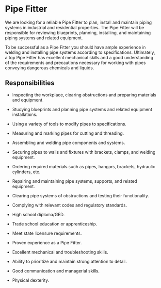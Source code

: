 # Pipe Fitter

We are looking for a reliable Pipe Fitter to plan, install and maintain piping systems in industrial and residential properties. The Pipe Fitter will be responsible for reviewing blueprints, planning, installing, and maintaining piping systems and related equipment.

To be successful as a Pipe Fitter you should have ample experience in welding and installing pipe systems according to specifications. Ultimately, a top Pipe Fitter has excellent mechanical skills and a good understanding of the requirements and precautions necessary for working with pipes conveying dangerous chemicals and liquids.

## Responsibilities

* Inspecting the workplace, clearing obstructions and preparing materials and equipment.

* Studying blueprints and planning pipe systems and related equipment installations.

* Using a variety of tools to modify pipes to specifications.

* Measuring and marking pipes for cutting and threading.

* Assembling and welding pipe components and systems.

* Securing pipes to walls and fixtures with brackets, clamps, and welding equipment.

* Ordering required materials such as pipes, hangars, brackets, hydraulic cylinders, etc.

* Repairing and maintaining pipe systems, supports, and related equipment.

* Clearing pipe systems of obstructions and testing their functionality.

* Complying with relevant codes and regulatory standards.
* High school diploma/GED.

* Trade school education or apprenticeship.

* Meet state licensure requirements.

* Proven experience as a Pipe Fitter.

* Excellent mechanical and troubleshooting skills.

* Ability to prioritize and maintain strong attention to detail.

* Good communication and managerial skills.

* Physical dexterity.

